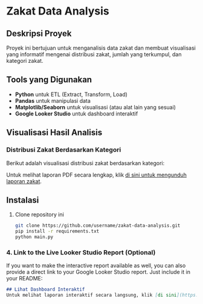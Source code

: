 # Zakat Data Analysis

## Deskripsi Proyek

Proyek ini bertujuan untuk menganalisis data zakat dan membuat visualisasi yang informatif mengenai distribusi zakat, jumlah yang terkumpul, dan kategori zakat.

## Tools yang Digunakan

- **Python** untuk ETL (Extract, Transform, Load)
- **Pandas** untuk manipulasi data
- **Matplotlib/Seaborn** untuk visualisasi (atau alat lain yang sesuai)
- **Google Looker Studio** untuk dashboard interaktif

## Visualisasi Hasil Analisis

### Distribusi Zakat Berdasarkan Kategori

Berikut adalah visualisasi distribusi zakat berdasarkan kategori:

Untuk melihat laporan PDF secara lengkap, klik [di sini untuk mengunduh laporan zakat](assets/zakat_report.pdf).

## Instalasi

1. Clone repository ini

   ```bash
   git clone https://github.com/username/zakat-data-analysis.git
   pip install -r requirements.txt
   python main.py


### 4. **Link to the Live Looker Studio Report (Optional)**

If you want to make the interactive report available as well, you can also provide a direct link to your Google Looker Studio report. Just include it in your README:

```markdown
## Lihat Dashboard Interaktif
Untuk melihat laporan interaktif secara langsung, klik [di sini](https://lookerstudio.google.com/reporting/15460e29-fcee-40dc-9e86-9b305b70189a).


